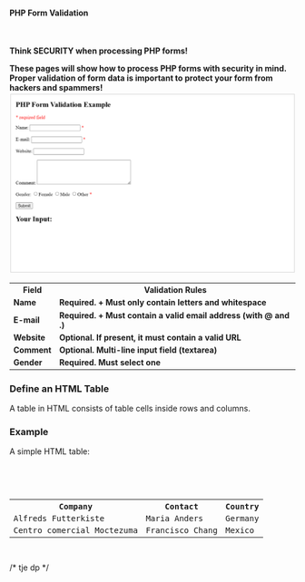 <H4>PHP Form Validation<H4><br>

Think SECURITY when processing PHP forms!

These pages will show how to process PHP forms with security in mind. Proper validation of form data is important to protect your form from hackers and spammers!<br>
<img src="form_validation.png" alt="form_validation_photo">
<br>

<table>
  <tr>
    <th>Field</th>
    <th>Validation Rules</th>
  </tr>

  <tr>
    <td>Name</td>
    <td>Required. + Must only contain letters and whitespace</td>
  </tr>

  <tr>
    <td>E-mail</td>
    <td>Required. + Must contain a valid email address (with @ and .)</td>
  </tr>

  <tr>
  <td>Website</td>
  <td>Optional. If present, it must contain a valid URL</td>
  </tr>

  <tr>
    <td>Comment</td>
    <td>Optional. Multi-line input field (textarea)</td>
  </tr>

  <tr>
  <td>Gender</td>
  <td>Required. Must select one</td>
  </tr>
</table>

<h3>Define an HTML Table</h3>
<p>A table in HTML consists of table cells inside rows and columns.</p>
<h3>Example</h3>
<p>A simple HTML table:</p>

<pre>
  <table>
    <tr>
      <th>Company</th>
      <th>Contact</th>
      <th>Country</th>
    </tr>
    <tr>
      <td>Alfreds Futterkiste</td>
      <td>Maria Anders</td>
      <td>Germany</td>
    </tr>
    <tr>
      <td>Centro comercial Moctezuma</td>
      <td>Francisco Chang</td>
      <td>Mexico</td>
    </tr>
  </table>
</pre>
/*           tje dp  */








